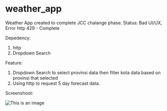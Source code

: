 # weather_app

Weather App created to complete JCC chalange phase. Status: Bad UI/UX, Error http 429 - Complete

Depedency:
1. http
2. Dropdown Search

Feature:
1. Dropdown Search to select provinsi data then filter kota data based on provinsi that selected
2. Using http to request 5 day forecast data.

Screenshoot:

![This is an image](https://live.staticflickr.com/65535/52006880170_d27871f12a_c.jpg)

